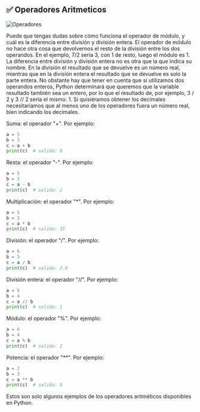 ## ✅ Operadores Aritmeticos

![Operadores](https://static.platzi.com/media/user_upload/python%20operadoresAritmeticos_thumb%5B2%5D-3460a2c5-b6bf-4961-9acc-a2cdbbfd6241.jpg)

Puede que tengas dudas sobre cómo funciona el operador de módulo, y cuál es
la diferencia entre división y división entera.
El operador de módulo no hace otra cosa que devolvernos el resto de la división
entre los dos operandos.
En el ejemplo, 7/2 sería 3, con 1 de resto, luego el módulo es 1.
La diferencia entre división y división entera no es otra que la que indica su
nombre.
En la división el resultado que se devuelve es un número real, mientras que en
la división entera el resultado que se devuelve es solo la parte entera. No
obstante hay que tener en cuenta que si utilizamos dos operandos enteros,
Python determinará que queremos que la variable resultado también sea un
entero, por lo que el resultado de, por ejemplo, 3 / 2 y 3 // 2 sería el mismo: 1.
Si quisiéramos obtener los decimales necesitaríamos que al menos uno de los
operadores fuera un número real, bien indicando los decimales.

Suma: el operador "+". Por ejemplo:

```python
a = 5
b = 3
c = a + b
print(c)  # salida: 8
```

Resta: el operador "-". Por ejemplo:

```python
a = 5
b = 3
c = a - b
print(c)  # salida: 2
```

Multiplicación: el operador "*". Por ejemplo:

```python
a = 5
b = 3
c = a * b
print(c)  # salida: 15
```

División: el operador "/". Por ejemplo:

```python
a = 6
b = 3
c = a / b
print(c)  # salida: 2.0
```

División entera: el operador "//". Por ejemplo:

```python
a = 6
b = 4
c = a // b
print(c)  # salida: 1
```

Módulo: el operador "%". Por ejemplo:

```python
a = 6
b = 4
c = a % b
print(c)  # salida: 2
```

Potencia: el operador "**". Por ejemplo:

```python
a = 2
b = 3
c = a ** b
print(c)  # salida: 8
```

Estos son solo algunos ejemplos de los operadores aritméticos disponibles en Python.




